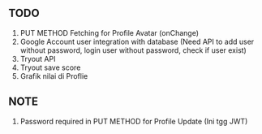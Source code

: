 ## TODO
1. PUT METHOD Fetching for Profile Avatar (onChange)
2. Google Account user integration with database (Need API to add user without password, login user without password, check if user exist)
4. Tryout API
5. Tryout save score
6. Grafik nilai di Proflie <NEXT/>

## NOTE
1. Password required in PUT METHOD for Profile Update (Ini tgg JWT)